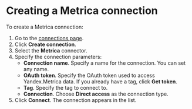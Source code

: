 # Creating a Metrica connection

To create a Metrica connection:

1. Go to the [connections page](https://datalens.yandex.com/connections).
1. Click **Create connection**.
1. Select the **Metrica** connector.
1. Specify the connection parameters:
    - **Connection name**. Specify a name for the connection. You can set any name.
    - **OAuth token**. Specify the OAuth token used to access Yandex.Metrica data. If you already have a tag, click **Get token**.
    - **Tag**. Specify the tag to connect to.
    - **Connection**. Choose **Direct access** as the connection type.
1. Click **Connect**. The connection appears in the list.

